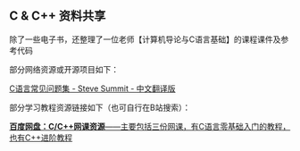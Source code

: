 ## C & C++ 资料共享

除了一些电子书，还整理了一位老师【计算机导论与C语言基础】的课程课件及参考代码

部分网络资源或开源项目如下：

[C语言常见问题集 - Steve Summit - 中文翻译版](https://c-faq-chn.sourceforge.net/ccfaq/ccfaq.html)

部分学习教程资源链接如下（也可自行在B站搜索）：

[**百度网盘：C/C++网课资源**——主要包括三份网课，有C语言零基础入门的教程，也有C++进阶教程](https://pan.baidu.com/s/1HC-VaeziKItQY8xl6B5d2w?pwd=p4yg)





